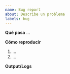 ```yaml
---
name: Bug report
about: Describe un problema
labels: bug
---
```


**Qué pasa**
…

**Cómo reproducir**
1. …
2. …

**Output/Logs**
